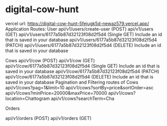 # digital-cow-hunt
vercel url: https://digital-cow-hunt-5fejugk5d-newaz579.vercel.app/
Application Routes:
User
api/v1/users/create-user (POST)
api/v1/users (GET)
api/v1/users/6177a5b87d32123f08d2f5d4 (Single GET) Include an id that is saved in your database
api/v1/users/6177a5b87d32123f08d2f5d4 (PATCH)
api/v1/users/6177a5b87d32123f08d2f5d4 (DELETE) Include an id that is saved in your database

Cows
api/v1/cow (POST)
api/v1/cow (GET)
api/v1/cow/6177a5b87d32123f08d2f5d4 (Single GET) Include an id that is saved in your database
api/v1/cow/6177a5b87d32123f08d2f5d4 (PATCH)
api/v1/cow/6177a5b87d32123f08d2f5d4 (DELETE) Include an id that is saved in your database
Pagination and Filtering routes of Cows
api/v1/cows?pag=1&limit=10
api/v1/cows?sortBy=price&sortOrder=asc
api/v1/cows?minPrice=20000&maxPrice=70000
api/v1/cows?location=Chattogram
api/v1/cows?searchTerm=Cha

Orders

api/v1/orders (POST)
api/v1/orders (GET)
